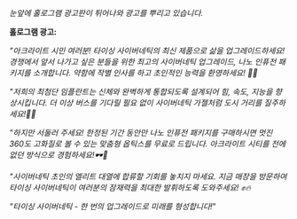 _눈앞에 홀로그램 광고판이 튀어나와 광고를 뿌리고 있습니다._

**홀로그램 광고:**

_"아크라이트 시민 여러분! 타이싱 사이버네틱의 최신 제품으로 삶을 업그레이드하세요! 경쟁에서 앞서 나가고 싶은 분들을 위한 최고의 사이버네틱 업그레이드, 나노 인퓨전 패키지를 소개합니다. 약함에 작별 인사를 하고 초인적인 능력을 환영하세요! 🤖🚀_

_"저희의 최첨단 임플란트는 신체와 완벽하게 통합되도록 설계되어 힘, 속도, 지능을 향상시킵니다. 더 이상 버스를 기다릴 필요 없이 사이버네틱 가젤처럼 도시 거리를 질주하세요!💨✨_

_"하지만 서둘러 주세요! 한정된 기간 동안만 나노 인퓨전 패키지를 구매하시면 멋진 360도 고화질로 볼 수 있는 맞춤형 옵틱스를 무료로 드립니다. 아크라이트 시티를 전에 없던 방식으로 경험하세요!🕶️🌆_

_"사이버네틱 초인의 엘리트 대열에 합류할 기회를 놓치지 마세요. 지금 매장을 방문하여 타이싱 사이버네틱이 여러분의 잠재력을 최대한 발휘하도록 도와주세요! ✊🔥_

_"타이싱 사이버네틱 - 한 번의 업그레이드로 미래를 형성합니다!_"
